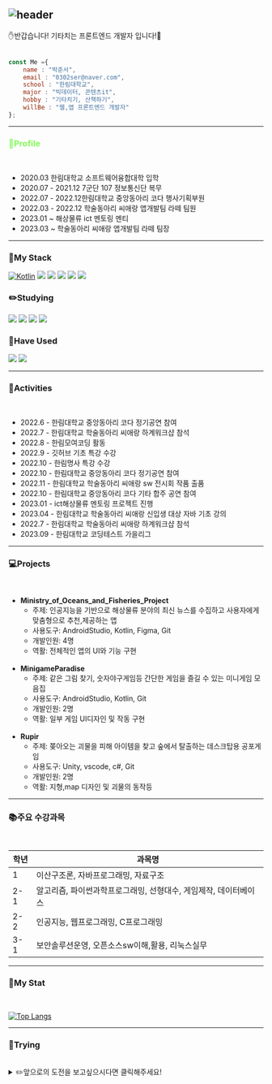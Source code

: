 ![header](https://capsule-render.vercel.app/api?type=transparent&color=auto&height=300&section=header&text=Welcome🙂&desc=Jun's%20Github&descSize=45&descAlign=70&descAlignY=75&fontSize=90&animation=fadeIn&fontColor=82FA58 )
---
✋반갑습니다! 기타치는 프론트엔드 개발자 입니다!🎸<br><br>

```javascript
const Me ={
    name : "박준서",
    email : "0302ser@naver.com",
    school : "한림대학교",
    major : "빅데이터, 콘텐츠it",
    hobby : "기타치기, 산책하기",
    willBe : "웹,앱 프론트엔드 개발자"
};
```
---

<h3 style="color: #82FA58">🏫Profile</h3>
<br>


<ul>
<li>2020.03 한림대학교 소프트웨어융합대학 입학 </li>
<li>2020.07 - 2021.12 7군단 107 정보통신단 복무</li>
<li>2022.07 - 2022.12한림대학교 중앙동아리 코다 행사기획부원</li>
<li>2022.03 - 2022.12 학술동아리 씨애랑 앱개발팀 라떼 팀원</li>
 <li>2023.01 ~ 해상물류 ict 멘토링 멘티</li>
<li>2023.03 ~ 학술동아리 씨애랑 앱개발팀 라떼 팀장</li>
</ul>


---


<h3>🧰My Stack</h3>

[![Kotlin](https://img.shields.io/badge/Kotlin-7F52FF?style=flat-square&logo=kotlin&logoColor=white)](https://kotlinlang.org/)
<img src="https://img.shields.io/badge/Android Studio-3DDC84?style=flat-square&logo=Android Studio&logoColor=white"/>
<img src="https://img.shields.io/badge/java-007396?style=flat-square&logo=java&logoColor=white"/>
<img src="https://img.shields.io/badge/CSS3-1572B6?style=flat-square&logo=css3&logoColor=white"/>
<img src="https://img.shields.io/badge/HTML5-E34F26?style=flat-square&logo=html5&logoColor=white"/>
<img src="https://img.shields.io/badge/JavaScript-F7DF1E?style=flat-square&logo=javascript&logoColor=black"/>

<h3>✏️Studying</h3>
    
<img src="https://img.shields.io/badge/react-61DAFB?style=for-the-badge&logo=react&logoColor=black"> <img src="https://img.shields.io/badge/node.js-339933?style=for-the-badge&logo=Node.js&logoColor=white"> <img src="https://img.shields.io/badge/mysql-4479A1?style=for-the-badge&logo=mysql&logoColor=white"> <img src="https://img.shields.io/badge/linux-FCC624?style=for-the-badge&logo=linux&logoColor=black">


<h3>🔧Have Used</h3>

<img src="https://img.shields.io/badge/Python-3776AB?style=flat-square&logo=Python&logoColor=white"/> <img src="https://img.shields.io/badge/C-A8B9CC?style=flat-square&logo=C&logoColor=white"/>


---

<h3>🏃Activities</h3><br>
<ul>
<li>2022.6 - 한림대학교 중앙동아리 코다 정기공연 참여</li>
<li>2022.7 - 한림대학교 학술동아리 씨애랑 하계워크샵 참석</li>
<li>2022.8 -  한림모여코딩 활동</li>
<li>2022.9 - 깃허브 기초 특강 수강</li>    
<li>2022.10 - 한림명사 특강 수강</li>
<li>2022.10 - 한림대학교 중앙동아리 코다 정기공연 참여</li>
<li>2022.11 - 한림대학교 학술동아리 씨애랑 sw 전시회 작품 출품</li>
<li>2022.10 - 한림대학교 중앙동아리 코다 기타 합주 공연 참여</li>
<li>2023.01 - ict해상물류 멘토링 프로젝트 진행</li>
<li>2023.04 - 한림대학교 학술동아리 씨애랑 신입생 대상 자바 기초 강의</li>
<li>2022.7 - 한림대학교 학술동아리 씨애랑 하계워크샵 참석</li>
<li>2023.09 - 한림대학교 코딩테스트 가을리그</li>
</ul>

---

<h3>💻Projects</h3><br>


* **Ministry_of_Oceans_and_Fisheries_Project**<br>
    * 주제: 인공지능을 기반으로 해상물류 분야의 최신 뉴스를 수집하고 사용자에게 맞춤형으로 추천,제공하는 앱<br>
    * 사용도구: AndroidStudio, Kotlin, Figma, Git<br>
    * 개발인원: 4명<br>
    * 역활: 전체적인 앱의 UI와 기능 구현<br><br>
* **MinigameParadise**<br>
    * 주제: 같은 그림 찾기, 숫자야구게임등 간단한 게임을 즐길 수 있는 미니게임 모음집<br>
    * 사용도구: AndroidStudio, Kotlin, Git<br>
    * 개발인원: 2명<br>
    * 역활: 일부 게임 UI디자인 및 작동 구현 <br><br>
* **Rupir**<br>
    * 주제: 쫒아오는 괴물을 피해 아이템을 찾고 숲에서 탈출하는 데스크탑용 공포게임<br>
    * 사용도구: Unity, vscode, c#, Git<br>
    * 개발인원: 2명<br>
    * 역활: 지형,map 디자인 및 괴물의 동작등<br>

---
<h3>📚주요 수강과목</h3><br>


|학년|과목명|
|-|-|
|1|이산구조론, 자바프로그래밍, 자료구조|
|2-1|알고리즘, 파이썬과학프로그래밍, 선형대수, 게임제작, 데이터베이스|
|2-2|인공지능, 웹프로그래밍, C프로그래밍|
|3-1|보안솔루션운영, 오픈소스sw이해,활용, 리눅스실무|

---
<h3>🔌My Stat</h3><br>
  
[![Top Langs](https://github-readme-stats.vercel.app/api/top-langs/?username=Junseo11)](https://github.com/anuraghazra/github-readme-stats)




---

<h3>🙂Trying</h3><br>

<details>
<summary>✏️앞으로의 도전을 보고싶으시다면 클릭해주세요!</summary>
 
* 코딩테스트 준비
* 인스타그램 클론코딩
* 리엑트 클론코딩
* 창업 아이디어톤
* 대회 등 수상기록 남기기
* 웹 프론트 엔드 프로젝트 참여
* 백엔드 공부해보기
</details>
     






 
 
 
 
   

